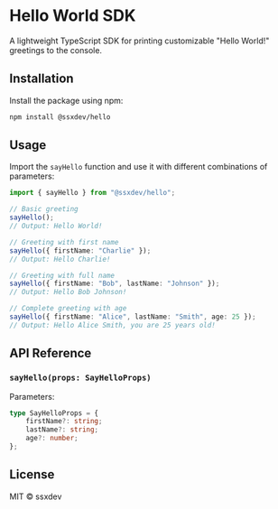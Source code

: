 # Hello World SDK

A lightweight TypeScript SDK for printing customizable "Hello World!" greetings to the console.

## Installation

Install the package using npm:

```sh
npm install @ssxdev/hello
```

## Usage

Import the `sayHello` function and use it with different combinations of parameters:

```typescript
import { sayHello } from "@ssxdev/hello";

// Basic greeting
sayHello();
// Output: Hello World!

// Greeting with first name
sayHello({ firstName: "Charlie" });
// Output: Hello Charlie!

// Greeting with full name
sayHello({ firstName: "Bob", lastName: "Johnson" });
// Output: Hello Bob Johnson!

// Complete greeting with age
sayHello({ firstName: "Alice", lastName: "Smith", age: 25 });
// Output: Hello Alice Smith, you are 25 years old!
```

## API Reference

### `sayHello(props: SayHelloProps)`

Parameters:

```typescript
type SayHelloProps = {
    firstName?: string;
    lastName?: string;
    age?: number;
};
```

## License

MIT © ssxdev

